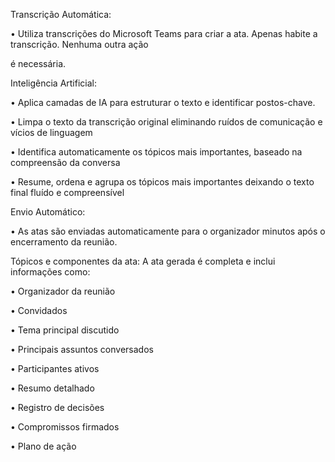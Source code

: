 Transcrição Automática:

• Utiliza transcrições do Microsoft Teams para criar a ata. Apenas habite a transcrição. Nenhuma outra ação

é necessária.

Inteligência Artificial:

• Aplica camadas de IA para estruturar o texto e identificar postos-chave.

• Limpa o texto da transcrição original eliminando ruídos de comunicação e vícios de linguagem

• Identifica automaticamente os tópicos mais importantes, baseado na compreensão da conversa

• Resume, ordena e agrupa os tópicos mais importantes deixando o texto final fluído e compreensível

Envio Automático:

• As atas são enviadas automaticamente para o organizador minutos após o encerramento da reunião.

Tópicos e componentes da ata: A ata gerada é completa e inclui informações como:

• Organizador da reunião

• Convidados

• Tema principal discutido

• Principais assuntos conversados

• Participantes ativos

• Resumo detalhado

• Registro de decisões

• Compromissos firmados

• Plano de ação